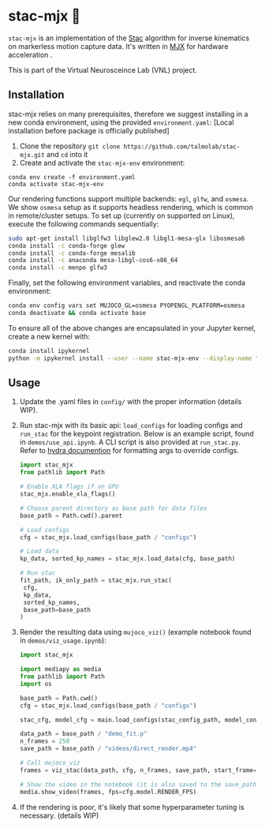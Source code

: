 # stac-mjx :rat:
`stac-mjx` is an implementation of the [Stac](https://ieeexplore.ieee.org/document/7030016) algorithm for inverse kinematics on markerless motion capture data. It's written in [MJX](https://mujoco.readthedocs.io/en/stable/mjx.html) for hardware acceleration . 

This is part of the Virtual Neurosceince Lab (VNL) project.

## Installation
stac-mjx relies on many prerequisites, therefore we suggest installing in a new conda environment, using the provided `environment.yaml`:
[Local installation before package is officially published]
1. Clone the repository `git clone https://github.com/talmolab/stac-mjx.git` and `cd` into it
2. Create and activate the `stac-mjx-env` environment:

```
conda env create -f environment.yaml
conda activate stac-mjx-env
```

Our rendering functions support multiple backends: `egl`, `glfw`, and `osmesa`. We show `osmesa` setup as it supports headless rendering, which is common in remote/cluster setups. To set up (currently on supported on Linux), execute the following commands sequentially:
   ```bash
   sudo apt-get install libglfw3 libglew2.0 libgl1-mesa-glx libosmesa6 
   conda install -c conda-forge glew 
   conda install -c conda-forge mesalib 
   conda install -c anaconda mesa-libgl-cos6-x86_64 
   conda install -c menpo glfw3
   ```
   Finally, set the following environment variables, and reactivate the conda environment:
   ```bash
   conda env config vars set MUJOCO_GL=osmesa PYOPENGL_PLATFORM=osmesa
   conda deactivate && conda activate base
   ```
   To ensure all of the above changes are encapsulated in your Jupyter kernel, create a new kernel with:
   ```bash
   conda install ipykernel
   python -m ipykernel install --user --name stac-mjx-env --display-name "Python (stac-mjx-env)"
   ```
   
## Usage
1. Update the .yaml files in `config/` with the proper information (details WIP).

2. Run stac-mjx with its basic api: `load_configs` for loading configs and `run_stac` for the keypoint registration. Below is an example script, found in `demos/use_api.ipynb`. A CLI script is also provided at `run_stac.py`. Refer to [hydra documention](https://hydra.cc/docs/advanced/override_grammar/basic/) for formatting args to override configs.

   ```python
   import stac_mjx 
   from pathlib import Path

   # Enable XLA flags if on GPU
   stac_mjx.enable_xla_flags()

   # Choose parent directory as base path for data files
   base_path = Path.cwd().parent

   # Load configs
   cfg = stac_mjx.load_configs(base_path / "configs")

   # Load data
   kp_data, sorted_kp_names = stac_mjx.load_data(cfg, base_path)

   # Run stac
   fit_path, ik_only_path = stac_mjx.run_stac(
    cfg,
    kp_data, 
    sorted_kp_names, 
    base_path=base_path
   )
   ```

3. Render the resulting data using `mujoco_viz()` (example notebook found in `demos/viz_usage.ipynb`):
   ```python
   import stac_mjx

   import mediapy as media
   from pathlib import Path
   import os

   base_path = Path.cwd()
   cfg = stac_mjx.load_configs(base_path / "configs")

   stac_cfg, model_cfg = main.load_configs(stac_config_path, model_config_path)

   data_path = base_path / "demo_fit.p"
   n_frames = 250
   save_path = base_path / "videos/direct_render.mp4"

   # Call mujoco_viz
   frames = viz_stac(data_path, cfg, n_frames, save_path, start_frame=0, camera="close_profile", base_path=Path.cwd().parent)

   # Show the video in the notebook (it is also saved to the save_path)
   media.show_video(frames, fps=cfg.model.RENDER_FPS)
   ```
   
4. If the rendering is poor, it's likely that some hyperparameter tuning is necessary. (details WIP)